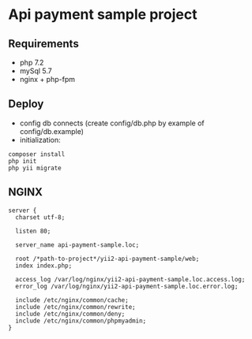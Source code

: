 # Api payment sample project
## Requirements

* php 7.2
* mySql 5.7
* nginx + php-fpm

## Deploy

* config db connects (create config/db.php by example of config/db.example)
* initialization:
```
composer install
php init
php yii migrate
```

## NGINX

```
server {
  charset utf-8;

  listen 80;

  server_name api-payment-sample.loc;

  root /*path-to-project*/yii2-api-payment-sample/web;
  index index.php;

  access_log /var/log/nginx/yii2-api-payment-sample.loc.access.log;
  error_log /var/log/nginx/yii2-api-payment-sample.loc.error.log;

  include /etc/nginx/common/cache;
  include /etc/nginx/common/rewrite;
  include /etc/nginx/common/deny;
  include /etc/nginx/common/phpmyadmin;
}
```
